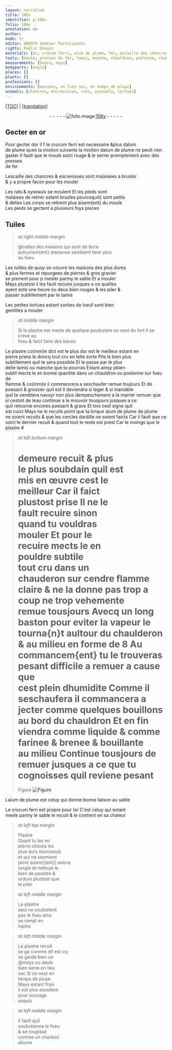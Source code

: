 ```yaml
---
layout: narrative
title: 106v
identifier: p-106v
folio: 106v
annotation: no
author:
mode: tc
editor: GR8975 Seminar Participants
rights: Public Domain
materials: [or, crocum ferri, alum de plume, fer, escaille des chancres & escrevisses, Tuiles, terre aulcunem{ent} areneuse, tuilles, pierres, gravier, plastre, poulssiere, pierre, eau, brique, ardille, Plastre, charbon]
tools: [moule, presses de fer, tamis, manche, chauldron, poelonne, chauderon, baston, chaulderon, ongle]
measurements: [heure, moys]
bodyparts: [ongle]
places: []
plants: []
professions: []
environments: [maisons, en lieu sec, en temps de pluye]
animals: [chancres, escrevisses, rats, oyseaulx, tortues]
---
```


<p><a href="{{ site.baseurl }}/diplomatic/" target="_blank">[TOC]</a> | <a href="{{ site.baseurl }}/texts/p-106v_tl/">[translation]</a></p><div class="folio" align="center">- - - - - <a href="http://gallica.bnf.fr/ark:/12148/btv1b10500001g/f218.image" target="_blank"><img src="https://cu-mkp.github.io/2017-workshop-edition/assets/photo-icon.png" alt="folio image: " style="display:inline-block; margin-bottom:-3px;"/>106v</a> - - - - - </div>  
  

## Gecter en <span class="m">or</span>

 
Pour gecter d<span class="m">or</span> <span class="del">il f</span> le <span class="m">crocum ferri</span> est necessaire <span class="add">&plus d<span class="m">alum<br/> de plume</span> quen la mixtion suivante la mixtion d<span class="m">alum de plume</span> ne peult rien<br/> gaster Il fault que le <span class="tl">moule</span> soict rouge & le serrer promptement avec des <span class="tl">presses<br/> de <span class="m">fer</span></span></span>
 
L<span class="m">escaille des <span class="al">chancres</span> & <span class="al">escrevisses</span></span> sont malaisees a brusler<br/> & y a propre facon pour les mouler
 
Les <span class="al">rats</span> & <span class="al">oyseaulx</span> se moulent Et les pieds sont<br/> malaises de retirer estant brusles pourcequilz sont petits<br/> & delies Les corps se retirent plus aisem{ent} du <span class="tl">moule</span><br/> Les pieds se gectent a plusieurs <span class="del">foys</span> pieces
 
 
  

## <span class="m">Tuiles</span>

 
> *at right middle margin*
> 
> 
>   @celles des <span class="env">maisons</span> qui sont de <span class="m">terre<br/> aulcunem{ent} areneuse</span> semblent tenir plus<br/> au foeu
 
Les <span class="m">tuilles</span> de quoy on couvre les <span class="env">maisons</span> des plus dures<br/> & plus fermes et repurgees de <span class="m">pierres</span> & gros <span class="m">gravier</span><br/> se prenent pour <span class="del">p</span> mesler parmy le sable <span class="del">Et</span> a mouler<br/> Mays plustost il les fault recuire jusques a ce quelles<br/> ayent este une <span class="ms"><span class="tmp">heure</span></span> ou deux bien rouges & les piler &<br/> passer subtillement par le <span class="tl">tamis</span>
 
Les petites <span class="al">tortues</span> estant sorties de loeuf sont bien<br/> gentilles a mouler
 
> *at middle margin*
> 
> 
>   Si le <span class="m">plastre</span> est mesle de quelque <span class="m">poulssiere</span> ou nest du fort il se creve au<br/> foeu & faict faire des baves
 
Le <span class="m">plastre</span> co{mm}e dict est le plus dur est le meilleur estant en<br/> <span class="m">pierre</span> prens le doncq tout cru en telle sorte Pile le <span class="del">bien</span> <span class="add">plus</span><br/> subtillement quil te sera possible Et le passe par le plus<br/> delie <span class="tl">tamis</span> ou <span class="tl">manche</span> que tu pourras Estant ainsy <span class="del">p</span><span class="add">b</span>ien<br/> subtil mects le <span class="add">en bonne quantite</span> dans un <span class="tl">chauldron</span> ou <span class="tl">poelonne</span> sur foeu de<br/> flamme & co{mm}e il commancera a seschaufer remue toujours Et de<br/> poesant & grossier quil est Il deviendra si leger & si maniable<br/> quil te semblera navoyr non plus dempeschement a le <span class="del">manier</span> <span class="add">remuer</span> que<br/> si cestoit de l<span class="m">eau</span> continue a le mouvoir tousjours jusques a ce<br/> quil retourne encores poesant & grave Et lors cest signe quil<br/> est cuict <span class="add">Mays ne le recuits point que ta <span class="m">brique</span> <span class="m">alum de plume</span> de plume<br/> ne soient recuits & que les cercles d<span class="m">ardille</span> ne soient faicts Car il fault que ce<br/> soict le dernier recuit & quand tout le reste est prest Car le moings que le <span class="m">plastre</span> #</span><br/> 
 
> *at left bottom margin*
> 
> 
>   # demeure recuit & <span class="del">plus</span><br/> le plus soubdain quil est<br/> mis en œuvre cest le<br/> meilleur Car il faict<br/> plustost prise Il ne le<br/> fault recuire sinon<br/> quand tu vouldras<br/> mouler Et pour le<br/> recuire mects le en<br/> pouldre subtile<br/> tout cru dans un<br/> <span class="tl">chauderon</span> sur <span class="del">cendre</span> flamme claire & ne la donne pas trop a coup ne trop vehemente<br/> remue tousjours Avecq un long <span class="tl">baston</span> pour eviter la vapeur le tourna{n}t aultour du <span class="tl">chaulderon</span><br/> & au milieu en forme de 8 Au commancem{ent} tu le trouveras pesant <span class="del">difficile</span> a remuer a cause que<br/> cest plein dhumidite Comme il seschaufera il commancera a jecter comme quelques bouillons<br/> au bord du <span class="tl">chauldron</span> Et en fin viendra comme liquide & comme farinee & brenee & bouillante<br/> au milieu Continue tousjours de remuer jusques a ce que tu cognoisses quil reviene pesant 
> *Figure*
> <a href="https://drive.google.com/open?id=0B9-oNrvWdlO5Uy11NEVSUG0wTkk" target="_blank"><img src="https://cu-mkp.github.io/GR8975-edition/assets/photo-icon.png" alt="Figure" style="display:inline-block; margin-bottom:-3px;"/></a>
 
 
L<span class="m">alum de plume</span> est celuy qui donne bonne liaison au sable
 
Le <span class="m">crocum ferri</span> est propre pour l<span class="m">or</span> C'est celuy qui estant<br/> mesle parmy le sable le recoit & le contient en sa chaleur
 
> *at left top margin*
> 
> 
>   <span class="m">Plastre</span><br/> Quant tu las en<br/> pierre choisis les<br/> plus durs morceaulx<br/> et qui ne sesmient<br/> point aisem[{ent}] avecq<br/> l<span class="tl"><span class="bp">ongle</span></span> et nettoye le<br/> bien de pouldre &<br/> ordure plustost que<br/> le piler
 
> *at left middle margin*
> 
> 
>   Le <span class="m">plastre</span><br/> seul ne soubstient<br/> pas le foeu ains<br/> se rompt en<br/> lopins
 
> *at left middle margin*
> 
> 
>   Le <span class="m">plastre</span> recuit<br/> <span class="del">se ga</span> comme dit est icy<br/> se garde bien un<br/> @<span class="ms"><span class="tmp">moys</span></span> ou deulx<br/> bien serre <span class="env">en lieu<br/> sec</span> Si ce nest <span class="tmp"><span class="env">en<br/> temps de pluye</span></span><br/> Mays estant frais<br/> il est plus excellent<br/> pour ouvrage<br/> exquis
 
> *at left middle margin*
> 
> 
>   Il fault quil<br/> soubstienne le foeu<br/> & se rougisse<br/> comme un <span class="m">charbon</span><br/> allume
 
